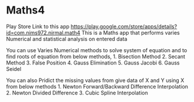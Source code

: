 # Maths4 
Play Store Link to this app https://play.google.com/store/apps/details?id=com.nims972.nirmal.math4
This is a Maths app that performs varies Numerical and statistical analysis on entered data

You can use Varies Numerical methods to solve system of equation and to find roots of equation from below methods,
    1. Bisection Method
    2. Secant Method
    3. False Position
    4. Gauss Elimination
    5. Gauss Jacobi
    6. Gauss Seidel
 
 
You can also Pridict the missing values from give data of X and Y  using X from below methods
    1.  Newton Forward/Backward Difference Interpolation
    2.  Newton Divided Difference
    3.  Cubic Spline Interpolation
